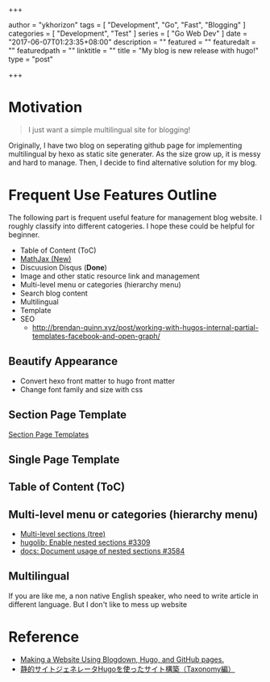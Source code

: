 +++

author = "ykhorizon"
tags = [ "Development", "Go", "Fast", "Blogging" ]
categories = [ "Development", "Test" ]
series = [ "Go Web Dev" ]
date = "2017-06-07T01:23:35+08:00"
description = ""
featured = ""
featuredalt = ""
featuredpath = ""
linktitle = ""
title = "My blog is new release with hugo!"
type = "post"

+++

<!--# Opening
![](https://i1.wp.com/wp.laravel-news.com/wp-content/uploads/2015/09/multilingual-eloquent.jpg?resize=2200%2C1125)
[source](https://i1.wp.com/wp.laravel-news.com/wp-content/uploads/2015/09/multilingual-eloquent.jpg?resize=2200%2C1125)-->

# Motivation

> I just want a simple multilingual site for blogging!

Originally, I have two blog on seperating github page for implementing multilingual by hexo as static site generater.
As the size grow up, it is messy and hard to manage. Then, I decide to find alternative solution for my blog.


# Frequent Use Features Outline

The following part is frequent useful feature for management blog website. I roughly classify into different catogeries.
I hope these could be helpful for beginner.


- Table of Content (ToC) 
- [MathJax (New)](https://gohugo.io/tutorials/mathjax/) 
- Discuusion Disqus (__Done__)
- Image and other static resource link and management
- Multi-level menu or categories (hierarchy menu)
- Search blog content
- Multilingual
- Template
- SEO
    - http://brendan-quinn.xyz/post/working-with-hugos-internal-partial-templates-facebook-and-open-graph/
## Beautify Appearance 

- Convert hexo front matter to hugo front matter
- Change font family and size with css

## Section Page Template
[Section Page Templates](https://hugodocs.info/templates/section-templates/)
## Single Page Template

## Table of Content (ToC)

## Multi-level menu or categories (hierarchy menu)
- [Multi-level sections (tree)](https://github.com/gohugoio/hugo/issues/465)
- [hugolib: Enable nested sections #3309](https://github.com/gohugoio/hugo/pull/3309)
- [docs: Document usage of nested sections #3584](https://github.com/gohugoio/hugo/issues/3584)
## Multilingual
If you are like me, a non native English speaker, who need to write article in different language. But I don't like
to mess up website

# Reference
- [Making a Website Using Blogdown, Hugo, and GitHub pages.](https://proquestionasker.github.io/blog/Making_Site/)
- [静的サイトジェネレータHugoを使ったサイト構築（Taxonomy編）](http://staff.feedtailor.jp/2016/06/29/hugo_11/)